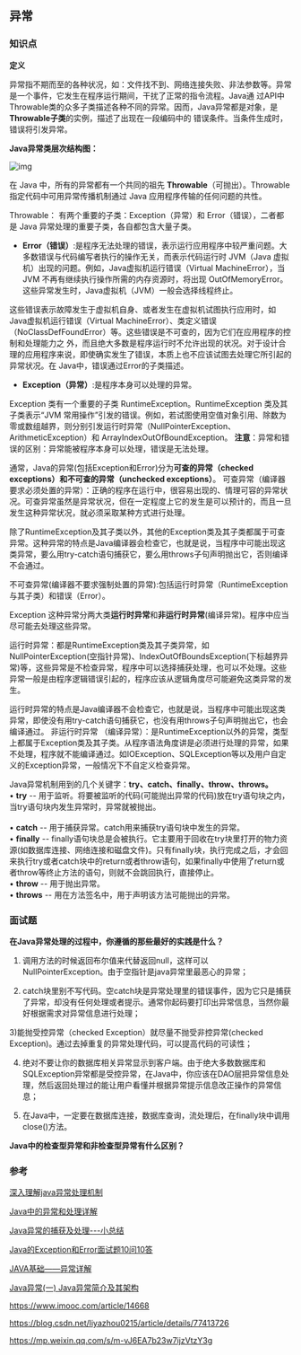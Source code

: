 ## 异常

### 知识点

**定义**

异常指不期而至的各种状况，如：文件找不到、网络连接失败、非法参数等。异常是一个事件，它发生在程序运行期间，干扰了正常的指令流程。Java通 过API中Throwable类的众多子类描述各种不同的异常。因而，Java异常都是对象，是**Throwable子类**的实例，描述了出现在一段编码中的 错误条件。当条件生成时，错误将引发异常。

**Java异常类层次结构图：**

![img](https://img-my.csdn.net/uploads/201211/27/1354020417_5176.jpg)

在 Java 中，所有的异常都有一个共同的祖先 **Throwable**（可抛出）。Throwable 指定代码中可用异常传播机制通过 Java 应用程序传输的任何问题的共性。

Throwable： 有两个重要的子类：Exception（异常）和 Error（错误），二者都是 Java 异常处理的重要子类，各自都包含大量子类。

- **Error（错误）**:是程序无法处理的错误，表示运行应用程序中较严重问题。大多数错误与代码编写者执行的操作无关，而表示代码运行时 JVM（Java 虚拟机）出现的问题。例如，Java虚拟机运行错误（Virtual MachineError），当 JVM 不再有继续执行操作所需的内存资源时，将出现 OutOfMemoryError。这些异常发生时，Java虚拟机（JVM）一般会选择线程终止。

这些错误表示故障发生于虚拟机自身、或者发生在虚拟机试图执行应用时，如Java虚拟机运行错误（Virtual MachineError）、类定义错误（NoClassDefFoundError）等。这些错误是不可查的，因为它们在应用程序的控制和处理能力之 外，而且绝大多数是程序运行时不允许出现的状况。对于设计合理的应用程序来说，即使确实发生了错误，本质上也不应该试图去处理它所引起的异常状况。在 Java中，错误通过Error的子类描述。

- **Exception（异常）**:是程序本身可以处理的异常。

Exception 类有一个重要的子类 RuntimeException。RuntimeException 类及其子类表示“JVM 常用操作”引发的错误。例如，若试图使用空值对象引用、除数为零或数组越界，则分别引发运行时异常（NullPointerException、ArithmeticException）和 ArrayIndexOutOfBoundException。
**注意**：异常和错误的区别：异常能被程序本身可以处理，错误是无法处理。

通常，Java的异常(包括Exception和Error)分为**可查的异常（checked exceptions）**和**不可查的异常（unchecked exceptions）**。
​      可查异常（编译器要求必须处置的异常）：正确的程序在运行中，很容易出现的、情理可容的异常状况。可查异常虽然是异常状况，但在一定程度上它的发生是可以预计的，而且一旦发生这种异常状况，就必须采取某种方式进行处理。

除了RuntimeException及其子类以外，其他的Exception类及其子类都属于可查异常。这种异常的特点是Java编译器会检查它，也就是说，当程序中可能出现这类异常，要么用try-catch语句捕获它，要么用throws子句声明抛出它，否则编译不会通过。

不可查异常(编译器不要求强制处置的异常):包括运行时异常（RuntimeException与其子类）和错误（Error）。

Exception 这种异常分两大类**运行时异常**和**非运行时异常**(编译异常)。程序中应当尽可能去处理这些异常。

运行时异常：都是RuntimeException类及其子类异常，如NullPointerException(空指针异常)、IndexOutOfBoundsException(下标越界异常)等，这些异常是不检查异常，程序中可以选择捕获处理，也可以不处理。这些异常一般是由程序逻辑错误引起的，程序应该从逻辑角度尽可能避免这类异常的发生。

运行时异常的特点是Java编译器不会检查它，也就是说，当程序中可能出现这类异常，即使没有用try-catch语句捕获它，也没有用throws子句声明抛出它，也会编译通过。
非运行时异常 （编译异常）：是RuntimeException以外的异常，类型上都属于Exception类及其子类。从程序语法角度讲是必须进行处理的异常，如果不处理，程序就不能编译通过。如IOException、SQLException等以及用户自定义的Exception异常，一般情况下不自定义检查异常。



Java异常机制用到的几个关键字：**try、catch、finally、throw、throws。**<br/>
• **try**        -- 用于监听。将要被监听的代码(可能抛出异常的代码)放在try语句块之内，当try语句块内发生异常时，异常就被抛出。<br/><br/>
• **catch**   -- 用于捕获异常。catch用来捕获try语句块中发生的异常。<br/>
• **finally**  -- finally语句块总是会被执行。它主要用于回收在try块里打开的物力资源(如数据库连接、网络连接和磁盘文件)。只有finally块，执行完成之后，才会回来执行try或者catch块中的return或者throw语句，如果finally中使用了return或者throw等终止方法的语句，则就不会跳回执行，直接停止。<br/>
• **throw**   -- 用于抛出异常。<br/>
• **throws** -- 用在方法签名中，用于声明该方法可能抛出的异常。<br/>



### 面试题

**在Java异常处理的过程中，你遵循的那些最好的实践是什么？**

1) 调用方法的时候返回布尔值来代替返回null，这样可以 NullPointerException。由于空指针是java异常里最恶心的异常；

2) catch块里别不写代码。空catch块是异常处理里的错误事件，因为它只是捕获了异常，却没有任何处理或者提示。通常你起码要打印出异常信息，当然你最好根据需求对异常信息进行处理；

3)能抛受控异常（checked Exception）就尽量不抛受非控异常(checked Exception)。通过去掉重复的异常处理代码，可以提高代码的可读性；

4) 绝对不要让你的数据库相关异常显示到客户端。由于绝大多数数据库和SQLException异常都是受控异常，在Java中，你应该在DAO层把异常信息处理，然后返回处理过的能让用户看懂并根据异常提示信息改正操作的异常信息；

5) 在Java中，一定要在数据库连接，数据库查询，流处理后，在finally块中调用close()方法。

 **Java中的检查型异常和非检查型异常有什么区别？**







### 参考

[深入理解java异常处理机制](https://blog.csdn.net/hguisu/article/details/6155636)

[Java中的异常和处理详解](https://www.cnblogs.com/lulipro/p/7504267.html)

[Java异常的捕获及处理---小总结](https://blog.csdn.net/jakezhang1990/article/details/72880700)

[Java的Exception和Error面试题10问10答](https://www.oschina.net/translate/10-java-exception-and-error-interview-questions-answers-programming)

[JAVA基础——异常详解](https://www.cnblogs.com/hysum/p/7112011.html)

[Java异常(一) Java异常简介及其架构](https://www.cnblogs.com/skywang12345/p/3544168.html)

https://www.imooc.com/article/14668

https://blog.csdn.net/liyazhou0215/article/details/77413726

https://mp.weixin.qq.com/s/m-vJ6EA7b23w7ijzVtzY3g
